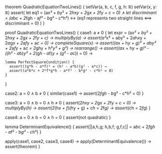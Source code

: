 theorem QuadraticEquationTwoLines() {
  setVar(a, b, c, f, g, h: ℝ)
  setVar(x, y: ℝ)
  assert(
    let eq1 = (a*x² + b*y² + 2*h*x*y + 2*g*x + 2*f*y + c = 0) ∧
    let discriminant = (a*b*c + 2*f*g*h - a*f² - b*g² - c*h²) ↔
    (eq1 represents two straight lines ⟺ discriminant = 0)
  )
}

proof QuadraticEquationTwoLines() {
  case1: a ≠ 0 {
    let expr = (a*x² + b*y² + 2*h*x*y + 2*g*x + 2*f*y + c) →
    multiplyBy(a) →
    assert(a²*x² + a*b*y² + 2*a*h*x*y + 2*a*g*x + 2*a*f*y + a*c = 0) →
    completeSquare(x) →
    assert((a*x + h*y + g)² + a*b*y² + 2*a*f*y + a*c = 2*g*h*y + h²*y² + g²) →
    rearrange() →
    assert((a*x + h*y + g)² - ((h² - a*b)*y² + 2*(g*h - a*f)*y + (g² - a*c)) = 0) →
    
    lemma PerfectSquareCondition() {
      assert((g*h - a*f)² = (h² - a*b)(g² - a*c)) →
      assert(a*b*c + 2*f*g*h - a*f² - b*g² - c*h² = 0)
    }
  }

  case2: a = 0 ∧ b ≠ 0 {
    similar(case1) →
    assert(2*f*g*h - b*g² - c*h² = 0)
  }

  case3: a = 0 ∧ b = 0 ∧ h ≠ 0 {
    assert(2*h*x*y + 2*g*x + 2*f*y + c = 0) →
    multiplyBy(h) →
    assert(2*(h*x + f)(h*y + g) + c*h = 2*f*g) →
    assert(c*h = 2*f*g)
  }

  case4: a = 0 ∧ b = 0 ∧ h = 0 {
    assert(not quadratic)
  }

  lemma DeterminantEquivalence() {
    assert(|[a,h,g; h,b,f; g,f,c]| = 
           a*b*c + 2*f*g*h - a*f² - b*g² - c*h²)
  }

  apply(case1, case2, case3, case4) →
  apply(DeterminantEquivalence()) →
  assert(theorem)
}